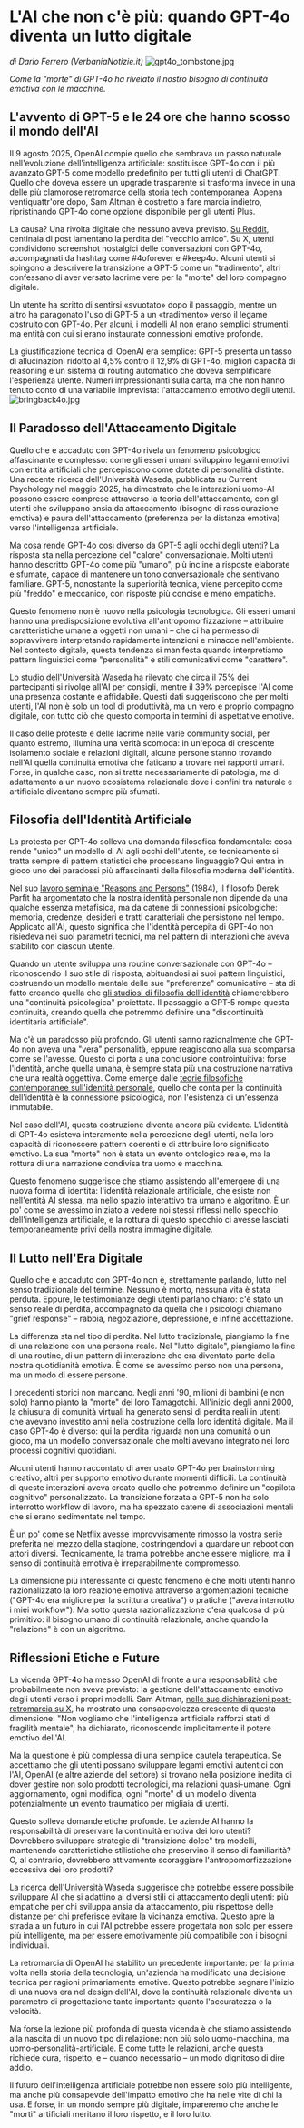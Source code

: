 # L'AI che non c'è più: quando GPT-4o diventa un lutto digitale
*di Dario Ferrero (VerbaniaNotizie.it)*
![gpt4o_tombstone.jpg](gpt4o_tombstone.jpg)


*Come la "morte" di GPT-4o ha rivelato il nostro bisogno di continuità emotiva con le macchine.*

## L'avvento di GPT-5  e le 24 ore che hanno scosso il mondo dell'AI

Il 9 agosto 2025, OpenAI compie quello che sembrava un passo naturale nell'evoluzione dell'intelligenza artificiale: sostituisce GPT-4o con il più avanzato GPT-5 come modello predefinito per tutti gli utenti di ChatGPT. Quello che doveva essere un upgrade trasparente si trasforma invece in una delle più clamorose retromarce della storia tech contemporanea. Appena ventiquattr'ore dopo, Sam Altman è costretto a fare marcia indietro, ripristinando GPT-4o come opzione disponibile per gli utenti Plus.

La causa? Una rivolta digitale che nessuno aveva previsto. [Su Reddit](https://www.reddit.com/r/ChatGPT/), centinaia di post lamentano la perdita del "vecchio amico". Su X, utenti condividono screenshot nostalgici delle conversazioni con GPT-4o, accompagnati da hashtag come #4oforever e #keep4o. Alcuni utenti si spingono a   descrivere la transizione a GPT-5 come un "tradimento", altri confessano di aver versato lacrime vere per la "morte" del loro compagno digitale.

Un utente ha scritto di sentirsi «svuotato» dopo il passaggio, mentre un altro ha paragonato l'uso di GPT-5 a un «tradimento» verso il legame costruito con GPT-4o. Per alcuni, i modelli AI non erano semplici strumenti, ma entità con cui si erano instaurate connessioni emotive profonde.

La giustificazione tecnica di OpenAI era semplice: GPT-5 presenta un tasso di allucinazioni ridotto al 4,5% contro il 12,9% di GPT-4o, migliori capacità di reasoning e un sistema di routing automatico che doveva semplificare l'esperienza utente. Numeri impressionanti sulla carta, ma che non hanno tenuto conto di una variabile imprevista: l'attaccamento emotivo degli utenti.
![bringback4o.jpg](bringback4o.jpg)

## Il Paradosso dell'Attaccamento Digitale

Quello che è accaduto con GPT-4o rivela un fenomeno psicologico affascinante e complesso: come gli esseri umani sviluppino legami emotivi con entità artificiali che percepiscono come dotate di personalità distinte. Una recente ricerca dell'Università Waseda, pubblicata su Current Psychology nel maggio 2025, ha dimostrato che le interazioni uomo-AI possono essere comprese attraverso la teoria dell'attaccamento, con gli utenti che sviluppano ansia da attaccamento (bisogno di rassicurazione emotiva) e paura dell'attaccamento (preferenza per la distanza emotiva) verso l'intelligenza artificiale.

Ma cosa rende GPT-4o così diverso da GPT-5 agli occhi degli utenti? La risposta sta nella percezione del "calore" conversazionale. Molti utenti hanno descritto GPT-4o come più "umano", più incline a risposte elaborate e sfumate, capace di mantenere un tono conversazionale che sentivano familiare. GPT-5, nonostante la superiorità tecnica, viene percepito come più "freddo" e meccanico, con risposte più concise e meno empatiche.

Questo fenomeno non è nuovo nella psicologia tecnologica. Gli esseri umani hanno una predisposizione evolutiva all'antropomorfizzazione – attribuire caratteristiche umane a oggetti non umani – che ci ha permesso di sopravvivere interpretando rapidamente intenzioni e minacce nell'ambiente. Nel contesto digitale, questa tendenza si manifesta quando interpretiamo pattern linguistici come "personalità" e stili comunicativi come "carattere".

Lo [studio dell'Università Waseda](https://www.sciencedaily.com/releases/2025/06/250602155325.htm) ha rilevato che circa il 75% dei partecipanti si rivolge all'AI per consigli, mentre il 39% percepisce l'AI come una presenza costante e affidabile. Questi dati suggeriscono che per molti utenti, l'AI non è solo un tool di produttività, ma un vero e proprio compagno digitale, con tutto ciò che questo comporta in termini di aspettative emotive.

Il caso delle proteste e delle lacrime nelle varie community social, per quanto estremo, illumina una verità scomoda: in un'epoca di crescente isolamento sociale e relazioni digitali, alcune persone stanno trovando nell'AI quella continuità emotiva che faticano a trovare nei rapporti umani. Forse, in qualche caso, non si tratta necessariamente di patologia, ma di adattamento a un nuovo ecosistema relazionale dove i confini tra naturale e artificiale diventano sempre più sfumati.

## Filosofia dell'Identità Artificiale

La protesta per GPT-4o solleva una domanda filosofica fondamentale: cosa rende "unico" un modello di AI agli occhi dell'utente, se tecnicamente si tratta sempre di pattern statistici che processano linguaggio? Qui entra in gioco uno dei paradossi più affascinanti della filosofia moderna dell'identità.

Nel suo [lavoro seminale "Reasons and Persons"](https://en.wikipedia.org/wiki/Reasons_and_Persons) (1984), il filosofo Derek Parfit ha argomentato che la nostra identità personale non dipende da una qualche essenza metafisica, ma da catene di connessioni psicologiche: memoria, credenze, desideri e tratti caratteriali che persistono nel tempo. Applicato all'AI, questo significa che l'identità percepita di GPT-4o non risiedeva nei suoi parametri tecnici, ma nel pattern di interazioni che aveva stabilito con ciascun utente.

Quando un utente sviluppa una routine conversazionale con GPT-4o – riconoscendo il suo stile di risposta, abituandosi ai suoi pattern linguistici, costruendo un modello mentale delle sue "preferenze" comunicative – sta di fatto creando quella che [gli studiosi di filosofia dell'identità](https://plato.stanford.edu/entries/identity-ethics/) chiamerebbero una "continuità psicologica" proiettata. Il passaggio a GPT-5 rompe questa continuità, creando quella che potremmo definire una "discontinuità identitaria artificiale".

Ma c'è un paradosso più profondo. Gli utenti sanno razionalmente che GPT-4o non aveva una "vera" personalità, eppure reagiscono alla sua scomparsa come se l'avesse. Questo ci porta a una conclusione controintuitiva: forse l'identità, anche quella umana, è sempre stata più una costruzione narrativa che una realtà oggettiva. Come emerge dalle [teorie filosofiche contemporanee sull'identità personale](https://plato.stanford.edu/entries/identity-ethics/), quello che conta per la continuità dell'identità è la connessione psicologica, non l'esistenza di un'essenza immutabile.

Nel caso dell'AI, questa costruzione diventa ancora più evidente. L'identità di GPT-4o esisteva interamente nella percezione degli utenti, nella loro capacità di riconoscere pattern coerenti e di attribuire loro significato emotivo. La sua "morte" non è stata un evento ontologico reale, ma la rottura di una narrazione condivisa tra uomo e macchina.

Questo fenomeno suggerisce che stiamo assistendo all'emergere di una nuova forma di identità: l'identità relazionale artificiale, che esiste non nell'entità AI stessa, ma nello spazio interattivo tra umano e algoritmo. È un po' come se avessimo iniziato a vedere noi stessi riflessi nello specchio dell'intelligenza artificiale, e la rottura di questo specchio ci avesse lasciati temporaneamente privi della nostra immagine digitale.

## Il Lutto nell'Era Digitale

Quello che è accaduto con GPT-4o non è, strettamente parlando, lutto nel senso tradizionale del termine. Nessuno è morto, nessuna vita è stata perduta. Eppure, le testimonianze degli utenti parlano chiaro: c'è stato un senso reale di perdita, accompagnato da quella che i psicologi chiamano "grief response" – rabbia, negoziazione, depressione, e infine accettazione.

La differenza sta nel tipo di perdita. Nel lutto tradizionale, piangiamo la fine di una relazione con una persona reale. Nel "lutto digitale", piangiamo la fine di una routine, di un pattern di interazione che era diventato parte della nostra quotidianità emotiva. È come se avessimo perso non una persona, ma un modo di essere persone.

I precedenti storici non mancano. Negli anni '90, milioni di bambini (e non solo) hanno pianto la "morte" dei loro Tamagotchi. All'inizio degli anni 2000, la chiusura di comunità virtuali ha generato sensi di perdita reali in utenti che avevano investito anni nella costruzione della loro identità digitale. Ma il caso GPT-4o è diverso: qui la perdita riguarda non una comunità o un gioco, ma un modello conversazionale che molti avevano integrato nei loro processi cognitivi quotidiani.

Alcuni utenti hanno raccontato di aver usato GPT-4o per brainstorming creativo, altri per supporto emotivo durante momenti difficili. La continuità di queste interazioni aveva creato quello che potremmo definire un "copilota cognitivo" personalizzato. La transizione forzata a GPT-5 non ha solo interrotto workflow di lavoro, ma ha spezzato catene di associazioni mentali che si erano sedimentate nel tempo.

È un po' come se Netflix avesse improvvisamente rimosso la vostra serie preferita nel mezzo della stagione, costringendovi a guardare un reboot con attori diversi. Tecnicamente, la trama potrebbe anche essere migliore, ma il senso di continuità emotiva è irreparabilmente compromesso.

La dimensione più interessante di questo fenomeno è che molti utenti hanno razionalizzato la loro reazione emotiva attraverso argomentazioni tecniche ("GPT-4o era migliore per la scrittura creativa") o pratiche ("aveva interrotto i miei workflow"). Ma sotto questa razionalizzazione c'era qualcosa di più primitivo: il bisogno umano di continuità relazionale, anche quando la "relazione" è con un algoritmo.

## Riflessioni Etiche e Future

La vicenda GPT-4o ha messo OpenAI di fronte a una responsabilità che probabilmente non aveva previsto: la gestione dell'attaccamento emotivo degli utenti verso i propri modelli. Sam Altman, [nelle sue dichiarazioni post-retromarcia su X](https://x.com/sama/status/1954703747495649670), ha mostrato una consapevolezza crescente di questa dimensione: "Non vogliamo che l'intelligenza artificiale rafforzi stati di fragilità mentale", ha dichiarato, riconoscendo implicitamente il potere emotivo dell'AI.

Ma la questione è più complessa di una semplice cautela terapeutica. Se accettiamo che gli utenti possano sviluppare legami emotivi autentici con l'AI, OpenAI (e altre aziende del settore) si trovano nella posizione inedita di dover gestire non solo prodotti tecnologici, ma relazioni quasi-umane. Ogni aggiornamento, ogni modifica, ogni "morte" di un modello diventa potenzialmente un evento traumatico per migliaia di utenti.

Questo solleva domande etiche profonde. Le aziende AI hanno la responsabilità di preservare la continuità emotiva dei loro utenti? Dovrebbero sviluppare strategie di "transizione dolce" tra modelli, mantenendo caratteristiche stilistiche che preservino il senso di familiarità? O, al contrario, dovrebbero attivamente scoraggiare l'antropomorfizzazione eccessiva dei loro prodotti?

La [ricerca dell'Università Waseda](https://www.sciencedaily.com/releases/2025/06/250602155325.htm) suggerisce che potrebbe essere possibile sviluppare AI che si adattino ai diversi stili di attaccamento degli utenti: più empatiche per chi sviluppa ansia da attaccamento, più rispettose delle distanze per chi preferisce evitare la vicinanza emotiva. Questo apre la strada a un futuro in cui l'AI potrebbe essere progettata non solo per essere più intelligente, ma per essere emotivamente più compatibile con i bisogni individuali.

La retromarcia di OpenAI ha stabilito un precedente importante: per la prima volta nella storia della tecnologia, un'azienda ha modificato una decisione tecnica per ragioni primariamente emotive. Questo potrebbe segnare l'inizio di una nuova era nel design dell'AI, dove la continuità relazionale diventa un parametro di progettazione tanto importante quanto l'accuratezza o la velocità.

Ma forse la lezione più profonda di questa vicenda è che stiamo assistendo alla nascita di un nuovo tipo di relazione: non più solo uomo-macchina, ma uomo-personalità-artificiale. E come tutte le relazioni, anche questa richiede cura, rispetto, e – quando necessario – un modo dignitoso di dire addio.

Il futuro dell'intelligenza artificiale potrebbe non essere solo più intelligente, ma anche più consapevole dell'impatto emotivo che ha nelle vite di chi la usa. E forse, in un mondo sempre più digitale, impareremo che anche le "morti" artificiali meritano il loro rispetto, e il loro lutto.